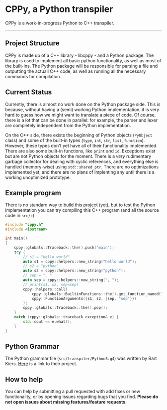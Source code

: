 # CPPy, a Python transpiler
CPPy is a work-in-progress Python to C++ transpiler.

----

## Project Structure
CPPy is made up of a C++ library - libcppy - and a Python package. The library is used to implement all basic python functionality, as well as most of the built-ins. The Python package will be responsible for parsing a file and outputting the actuall C++ code, as well as running all the necessary commands for compilation.

## Current Status
Currently, there is almost no work done on the Python package side. This is because, without having a (semi) working Python implementation, it is very hard to guess how we might want to translate a piece of code. Of course, there is a lot that can be done in parallel: for example, the parser and lexer are completely independent from the Python implementation.

On the C++ side, there exists the beginning of Python objects (`PyObject` class) and some of the built-in types (`type`, `int`, `str`, `list`, `function`). However, these types don't yet have all of their functionality implemented. There are also some built-in functions, like `print` and `id`. Exceptions exist but are not Python objects for the moment. There is a *very* rudimentary garbage collector for dealing with cyclic references, and everything else is handled (memory-wise) using `std::shared_ptr`. There are no optimizations implemented yet, and there are no plans of implenting any until there is a working unoptimized prototype.

## Example program
There is no standard way to build this project (yet), but to test the Python implementation you can try compiling this C++ program (and all the source code in `src/c`)

```c++
#include "cppy.h"
#include <iostream>

int main()
{
    cppy::globals::Traceback::the().push("main");
    try {
        // s1 = "hello world"
        auto s1 = cppy::helpers::new_string("hello world");
        // s2 = "python"
        auto s2 = cppy::helpers::new_string("python");
        // sep = ", "
        auto sep = cppy::helpers::new_string(", ");
        // print(s1, s2, sep=sep)
        cppy::helpers::call(
            cppy::globals::BuiltinFunctions::the().get_function_named("print"),
            cppy::FunctionArguments({s1, s2, {sep, "sep"}})
        );
        cppy::globals::Traceback::the().pop();
    }
    catch (cppy::globals::traceback_exception& e) {
        std::cout << e.what();
    }
}
```

## Python Grammar
The Python grammar file (`src/transpiler/Python3.g4`) was written by Bart Kiers. [Here](ttps://github.com/bkiers/python3-parser) is a link to their project.

## How to help
You can help by submitting a pull requested with add fixes or new functionality, or by opening issues regarding bugs that you find. **Please do not open issues about missing features/feature requests.**